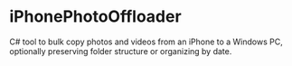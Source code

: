# iPhonePhotoOffloader
C# tool to bulk copy photos and videos from an iPhone to a Windows PC, optionally preserving folder structure or organizing by date.
